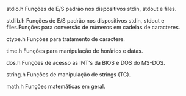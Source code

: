 


stdio.h
Funções de E/S padrão nos dispositivos stdin, stdout e files.

stdlib.h
Funções de E/S padrão nos dispositivos stdin, stdout e files.Funções para conversão de números em cadeias de caracteres.

ctype.h
Funções para tratamento de caractere.

time.h
Funções para manipulação de horários e datas.

dos.h
Funções de acesso as INT's da BIOS e DOS do MS-DOS.

string.h
Funções de manipulação de strings (TC).

math.h
Funções matemáticas em geral.

